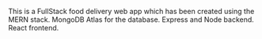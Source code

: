 This is a FullStack food delivery web app which has been created using the MERN stack.
MongoDB Atlas for the database.
Express and Node backend.
React frontend.
